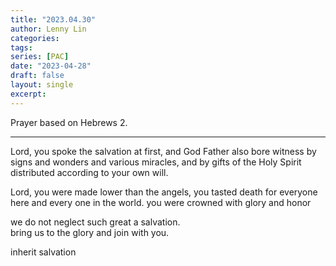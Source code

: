 ```yaml
---
title: "2023.04.30"
author: Lenny Lin
categories: 
tags: 
series: [PAC]
date: "2023-04-28"
draft: false
layout: single
excerpt: 
---
```


Prayer based on Hebrews 2.
<!--more-->
----


Lord, you spoke the salvation at first, and God Father also bore witness by signs and wonders and various miracles, and by gifts of the Holy Spirit distributed  according to your own will. 

Lord, you were made lower than the angels, you tasted death for everyone here and every one in the world. you were crowned with glory and honor

we do not neglect such great a salvation.  
bring us to the glory and join with you.  

inherit salvation